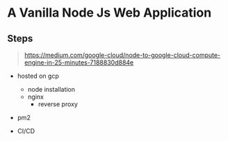 # A Vanilla Node Js Web Application

## Steps

> https://medium.com/google-cloud/node-to-google-cloud-compute-engine-in-25-minutes-7188830d884e

- hosted on gcp

  - node installation
  - nginx
    - reverse proxy

- pm2

- CI/CD
